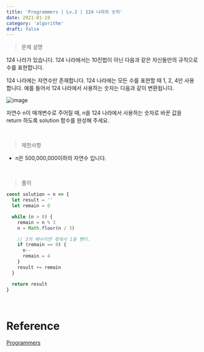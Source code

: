 ```yaml
---
title: 'Programmers | Lv.2 | 124 나라의 숫자'
date: 2021-01-19
category: 'algorithm'
draft: false
---
```


> 문제 설명<br>

124 나라가 있습니다. 124 나라에서는 10진법이 아닌 다음과 같은 자신들만의 규칙으로 수를 표현합니다.

124 나라에는 자연수만 존재합니다.
124 나라에는 모든 수를 표현할 때 1, 2, 4만 사용합니다.
예를 들어서 124 나라에서 사용하는 숫자는 다음과 같이 변환됩니다.

![image](https://user-images.githubusercontent.com/65898889/105016237-be9c5a00-5a85-11eb-9028-bd053eab212a.png)

자연수 n이 매개변수로 주어질 때, n을 124 나라에서 사용하는 숫자로 바꾼 값을 return 하도록 solution 함수를 완성해 주세요.

<br>

> 제한사항<br>

- n은 500,000,000이하의 자연수 입니다.

<br>

> 풀이

```js
const solution = n => {
  let result = ''
  let remain = 0

  while (n > 0) {
    remain = n % 3
    n = Math.floor(n / 3)

    // 3의 배수이면 몫에서 1을 뺀다.
    if (remain == 0) {
      n--
      remain = 4
    }
    result += remain
  }

  return result
}
```

<br>

# Reference

[Programmers](https://programmers.co.kr/learn/courses/30/lessons/12899)

